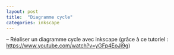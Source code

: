 ```yaml
---
layout: post
title:  "Diagramme cycle"
categories: inkscape 
---
```

– Réaliser un diagramme cycle avec inkscape (grâce à ce tutoriel : <https://www.youtube.com/watch?v=yGFp4EoJi9g>)
